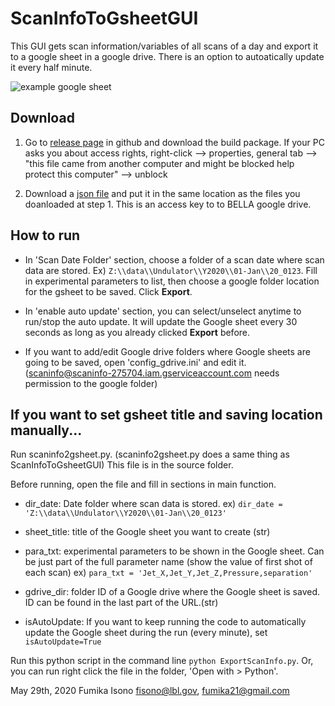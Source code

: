 # ScanInfoToGsheetGUI
This GUI gets scan information/variables of all scans of a day and export it to a google sheet in a google drive. There is an option to autoatically update it every half minute.

![example google sheet](https://github.com/GEECS-BELLA/GEECS-Plugins/ScanInfoToGsheet/example.png)
## Download
1. Go to [release page](https://github.com/GEECS-BELLA/GEECS-Plugins/releases) in github and download the build package.
If your PC asks you about access rights, right-click --> properties, general tab --> "this file came from another computer and might be blocked help protect this computer" --> unblock

2. Download a [json file](https://drive.google.com/file/d/1q3kZ9eK_sg6X9vrSyA4xOed_7NVv9z0U/view?usp=sharing) and put it in the same location as the files you doanloaded at step 1. This is an access key to to BELLA google drive.

## How to run
* In 'Scan Date Folder' section, choose a folder of a scan date where scan data are stored. Ex) `Z:\\data\\Undulator\\Y2020\\01-Jan\\20_0123`. Fill in experimental parameters to list, then choose a google folder location for the gsheet to be saved. Click **Export**.
    
* In 'enable auto update' section, you can select/unselect anytime to run/stop the auto update. It will update the Google sheet every 30 seconds as long as you already clicked **Export** before.
    
* If you want to add/edit Google drive folders where Google sheets are going to be saved, open 'config_gdrive.ini' and edit it. (scaninfo@scaninfo-275704.iam.gserviceaccount.com needs permission to the google folder)

## If you want to set gsheet title and saving location manually...
Run scaninfo2gsheet.py. (scaninfo2gsheet.py does a same thing as ScanInfoToGsheetGUI) This file is in the source folder.

Before running, open the file and fill in sections in main function.

* dir_date: Date folder where scan data is stored.
    ex) `dir_date = 'Z:\\data\\Undulator\\Y2020\\01-Jan\\20_0123'`
    
* sheet_title: title of the Google sheet you want to create (str)

* para_txt: experimental parameters to be shown in the Google sheet. Can be just part of the full parameter name (show the value of first shot of each scan) 
    ex) `para_txt = 'Jet_X,Jet_Y,Jet_Z,Pressure,separation'`
    
* gdrive_dir: folder ID of a Google drive where the Google sheet is saved. ID can be found in the last part of the URL.(str)

* isAutoUpdate: If you want to keep running the code to automatically update the Google sheet during the run (every minute), set `isAutoUpdate=True`

Run this python script in the command line `python ExportScanInfo.py`. Or, you can run right click the file in the folder, 'Open with > Python'.


May 29th, 2020
Fumika Isono
fisono@lbl.gov, fumika21@gmail.com
